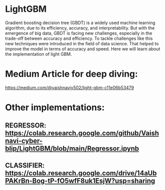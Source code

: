 # LightGBM

Gradient boosting decision tree (GBDT) is a widely used machine learning algorithm, due to its efficiency, accuracy, and interpretability. But with the emergence of big data, GBDT is facing new challenges, especially in the trade-off between accuracy and efficiency. To tackle challenges like this new techniques were introduced in the field of data science. That helped to improve the model in terms of accuracy and speed. Here we will learn about the implementation of light GBM.

# Medium Article for deep diving:
https://medium.com/@vaishnaviy502/light-gbm-c11e06b53479

# Other implementations: 

## REGRESSOR: https://colab.research.google.com/github/Vaishnavi-cyber-blip/LightGBM/blob/main/Regressor.ipynb
## CLASSIFIER: https://colab.research.google.com/drive/14aUbPAKrBn-Bog-tP-fO5wfF8uk1EsjW?usp=sharing



